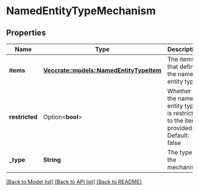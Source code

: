 # NamedEntityTypeMechanism

## Properties

Name | Type | Description | Notes
------------ | ------------- | ------------- | -------------
**items** | [**Vec<crate::models::NamedEntityTypeItem>**](NamedEntityTypeItem.md) | The items that define the named entity type. | 
**restricted** | Option<**bool**> | Whether the named entity type is restricted to the items provided. Default: false | [optional]
**_type** | **String** | The type of the mechanism. | 

[[Back to Model list]](../README.md#documentation-for-models) [[Back to API list]](../README.md#documentation-for-api-endpoints) [[Back to README]](../README.md)



